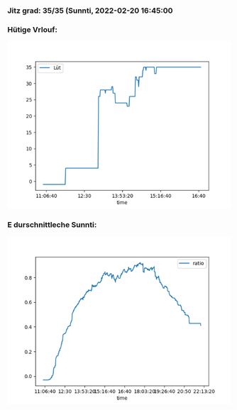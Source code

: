 ### Jitz grad: 35/35 (Sunnti, 2022-02-20 16:45:00

### Hütige Vrlouf:
![Graph](Today.png)

### E durschnittleche Sunnti:
![Graph](Sunnti.png)